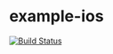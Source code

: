 # example-ios

[![Build Status](https://travis-ci.org/mrkd/example-ios.svg?branch=master)](https://travis-ci.org/mrkd/example-ios)